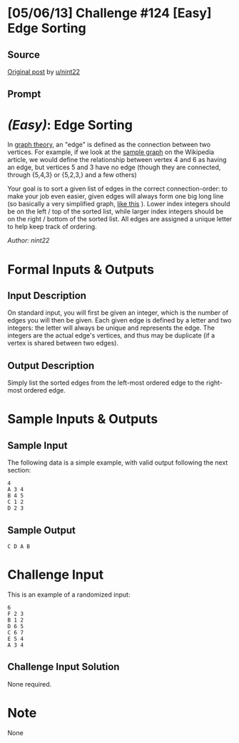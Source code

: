 # [05/06/13] Challenge #124 [Easy] Edge Sorting

## Source

[Original post](https://old.reddit.com/r/dailyprogrammer/comments/1dsyrk/050613_challenge_124_easy_edge_sorting/) by [u/nint22](https://old.reddit.com/user/nint22)

## Prompt

# [](#EasyIcon) *(Easy)*: Edge Sorting
In [graph theory](http://en.wikipedia.org/wiki/Graph_theory), an "edge" is defined as the connection between two vertices. For example, if we look at the [sample graph](http://en.wikipedia.org/wiki/File:6n-graf.svg) on the Wikipedia article, we would define the relationship between vertex 4 and 6 as having an edge, but vertices 5 and 3 have no edge (though they are connected, through {5,4,3} or {5,2,3,} and a few others)

Your goal is to sort a given list of edges in the correct connection-order: to make your job even easier, given edges will always form one big long line (so basically a very simplified graph, [like this](http://i.imgur.com/KXc00a2.png) ). Lower index integers should be on the left / top of the sorted list, while larger index integers should be on the right / bottom of the sorted list. All edges are assigned a unique letter to help keep track of ordering.

*Author: nint22*
# Formal Inputs & Outputs
## Input Description
On standard input, you will first be given an integer, which is the number of edges you will then be given. Each given edge is defined by a letter and two integers: the letter will always be unique and represents the edge. The integers are the actual edge's vertices, and thus may be duplicate (if a vertex is shared between two edges).

## Output Description
Simply list the sorted edges from the left-most ordered edge to the right-most ordered edge.
# Sample Inputs & Outputs
## Sample Input
The following data is a simple example, with valid output following the next section:

    4
    A 3 4
    B 4 5
    C 1 2
    D 2 3

## Sample Output

    C D A B

# Challenge Input
This is an example of a randomized input:

    6
    F 2 3
    B 1 2
    D 6 5
    C 6 7
    E 5 4
    A 3 4

## Challenge Input Solution
None required.

# Note
None
